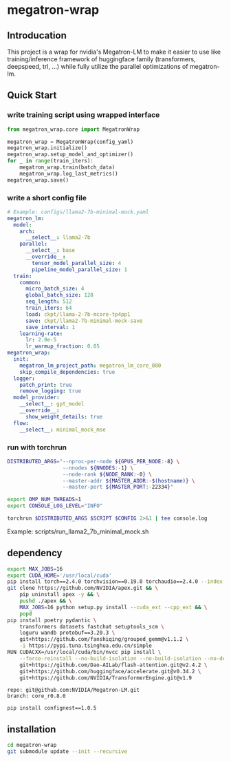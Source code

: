 # megatron-wrap

## Introducation
This project is a wrap for nvidia's Megatron-LM to make it easier to use like training/inference framework of huggingface family (transformers, deepspeed, trl, ...) while fully utilize the parallel optimizations of megatron-lm.

## Quick Start

### write training script using wrapped interface

```python
from megatron_wrap.core import MegatronWrap

megatron_wrap = MegatronWrap(config_yaml)
megatron_wrap.initialize()
megatron_wrap.setup_model_and_optimizer()
for _ in range(train_iters):
    megatron_wrap.train(batch_data)
    megatron_wrap.log_last_metrics()
megatron_wrap.save()
```

### write a short config file



```yaml
# Example: configs/llama2-7b-minimal-mock.yaml
megatron_lm:
  model:
    arch:
      __select__: llama2-7b
    parallel:
      __select__: base
      __override__:
        tensor_model_parallel_size: 4
        pipeline_model_parallel_size: 1
  train:
    common:
      micro_batch_size: 4
      global_batch_size: 128
      seq_length: 512
      train_iters: 64
      load: ckpt/llama-2-7b-mcore-tp4pp1
      save: ckpt/llama2-7b-minimal-mock-save
      save_interval: 1
    learning-rate:
      lr: 2.0e-5
      lr_warmup_fraction: 0.05
megatron_wrap:
  init:
    megatron_lm_project_path: megatron_lm_core_080
    skip_compile_dependencies: true
  logger:
    patch_print: true
    remove_logging: true
  model_provider:
    __select__: gpt_model
    __override__:
      show_weight_details: true
  flow:
    __select__: minimal_mock_mse

```

### run with torchrun

```bash
DISTRIBUTED_ARGS="--nproc-per-node ${GPUS_PER_NODE:-8} \
                  --nnodes ${NNODES:-1} \
                  --node-rank ${NODE_RANK:-0} \
                  --master-addr ${MASTER_ADDR:-$(hostname)} \
                  --master-port ${MASTER_PORT:-22334}"

export OMP_NUM_THREADS=1
export CONSOLE_LOG_LEVEL="INFO" 

torchrun $DISTRIBUTED_ARGS $SCRIPT $CONFIG 2>&1 | tee console.log

```

Example: scripts/run_llama2_7b_minimal_mock.sh 




## dependency

```bash
export MAX_JOBS=16
export CUDA_HOME='/usr/local/cuda'
pip install torch==2.4.0 torchvision==0.19.0 torchaudio==2.4.0 --index-url https://download.pytorch.org/whl/cu124
git clone https://github.com/NVIDIA/apex.git && \
    pip uninstall apex -y && \
    pushd ./apex && \
    MAX_JOBS=16 python setup.py install --cuda_ext --cpp_ext && \
    popd
pip install poetry pydantic \
    transformers datasets fastchat setuptools_scm \
    loguru wandb protobuf==3.20.3 \
    git+https://github.com/fanshiqing/grouped_gemm@v1.1.2 \
    -i https://pypi.tuna.tsinghua.edu.cn/simple
RUN CUDACXX=/usr/local/cuda/bin/nvcc pip install \
    --force-reinstall --no-build-isolation --no-build-isolation --no-deps \
    git+https://github.com/Dao-AILab/flash-attention.git@v2.4.2 \
    git+https://github.com/huggingface/accelerate.git@v0.34.2 \
    git+https://github.com/NVIDIA/TransformerEngine.git@v1.9
```

```
repo: git@github.com:NVIDIA/Megatron-LM.git
branch: core_r0.8.0
```

```
pip install confignest==1.0.5
```


## installation

```bash
cd megatron-wrap
git submodule update --init --recursive

```

